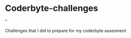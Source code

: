 # Coderbyte-challenges
"[ ](https://freepngimg.com/save/19685-challenge-accepted-meme-png/1610x1322)

Challenges that I did to prepare for my coderbyte assesment
